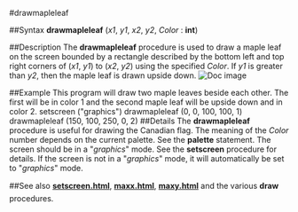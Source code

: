 
#drawmapleleaf

##Syntax
**drawmapleleaf** (*x1*, *y1*, *x2*, *y2*, *Color* : **int**)

##Description
The **drawmapleleaf** procedure is used to draw a maple leaf on the screen bounded by a rectangle described by the bottom left and top right corners of (*x1*, *y1*) to (*x2*, *y2*) using the specified *Color*. If *y1* is greater than *y2*, then the maple leaf is drawn upside down.
![Doc image](drawmapleleaf01.gif)

##Example
This program will draw two maple leaves beside each other. The first will be in color 1 and the second maple leaf will be upside down and in color 2.
        setscreen ("graphics")
        drawmapleleaf (0, 0, 100, 100, 1)
        drawmapleleaf (150, 100, 250, 0, 2)
##Details
The **drawmapleleaf** procedure is useful for drawing the Canadian flag.
The meaning of the *Color* number depends on the current palette. See the **palette** statement.
The screen should be in a "*graphics*" mode. See the **setscreen** procedure for details. If the screen is not in a "*graphics*" mode, it will automatically be set to "*graphics*" mode.

##See also
**[setscreen.html](setscreen)**, **[maxx.html](maxx)**, **[maxy.html](maxy)** and the various **draw** procedures.
